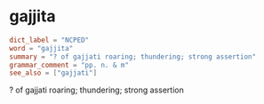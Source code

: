 # gajjita

``` toml
dict_label = "NCPED"
word = "gajjita"
summary = "? of gajjati roaring; thundering; strong assertion"
grammar_comment = "pp. n. & m"
see_also = ["gajjati"]
```

? of gajjati roaring; thundering; strong assertion

